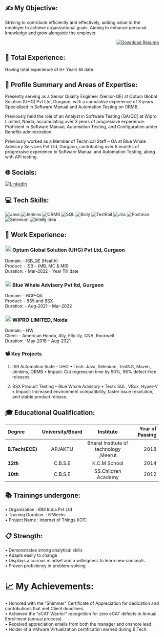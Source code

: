 ## ✍ My Objective:

Striving to contribute efficiently and effectively, adding value to the employer to achieve organizational goals. Aiming to enhance personal knowledge and grow alongside the employer

<div style="text-align: right;"> 
  <a href="Krishna_Kumar_Senior_QA_Engineer.pdf" download>
    <img src="https://img.shields.io/badge/Download_Resume-CV-blue" alt="Download Resume">
  </a>
</div>



## 👜 Total Experience:
Having total experience of 6+ Years till date.

## 📖 Profile Summary and Areas of Expertise:

Presently serving as a Senior Quality Engineer (Senior-QE) at Optum Global Solution (UHG) Pvt Ltd, Gurgaon, with a cumulative experience of 3 years. Specialized in Software Manual and Automation Testing on ORMB.</br>

Previously held the role of an Analyst in Software Testing [QA/QC] at Wipro Limited, Noida, accumulating over 3 years of progressive experience. Proficient in Software Manual, Automation Testing, and Configuration under Benefits administration.</br>

Previously worked as a Member of Technical Staff – QA at Blue Whale Advisory Services Pvt Ltd, Gurgaon, contributing over 8 months of progressive experience in Software Manual and Automation Testing, along with API testing.


## 🌐 Socials:
[![LinkedIn](https://img.shields.io/badge/LinkedIn-%230077B5.svg?logo=linkedin&logoColor=white)](https://www.linkedin.com/in/krishna-kumar-34145912b) 

## 💻 Tech Skills:
![Java](https://img.shields.io/badge/java-%23ED8B00.svg?style=plastic&logo=openjdk&logoColor=white) ![Jenkins](https://img.shields.io/badge/jenkins-%232C5263.svg?style=plastic&logo=jenkins&logoColor=white) ![ORMB](https://img.shields.io/badge/ORMB-%23F24E1E.svg?style=plastic&logo=ORMB&logoColor=white) ![SQL](https://img.shields.io/badge/SQL-%234ea94b.svg?style=plastic&logo=MySQL&logoColor=white) ![Rally](https://img.shields.io/badge/Rally-%23F24E1E.svg?style=plastic&logo=Rally&logoColor=white) ![TestRail](https://img.shields.io/badge/TestRail-%234ea94b.svg?style=plastic&logo=TestRail&logoColor=white) ![Jira](https://img.shields.io/badge/jira-%230A0FFF.svg?style=plastic&logo=jira&logoColor=white) ![Postman](https://img.shields.io/badge/Postman-FF6C37?style=plastic&logo=postman&logoColor=white) ![Selenium](https://img.shields.io/badge/Selenium-43B02A?logo=Selenium&logoColor=white) ![Intellij Idea](https://img.shields.io/badge/Intellij%20Idea-%23000000.svg?style=plastic&logo=intellij-idea&logoColor=white)

## 💼 Work Experience:

### <img src = "Optum.ico" width = 20 height =20>  Optum Global Solution (UHG) Pvt Ltd, Gurgaon

Domain: - ISB_QE (Health) </br>
Product: - ISB – (MB, MC & MR) </br>
Duration: - Mar-2022 - Year Till date

### <img src = "Bluestacks.ico" width = 20 height =20> Blue Whale Advisory Pvt ltd, Gurgaon

Domain: - BGP-QA </br>
Product: - BS5 and BSX </br>
Duration: - Aug-2021 – Mar-2022

### <img src = "Wipro.ico" width = 20 height =20> WIPRO LIMITED, Noida

Domain: - HW </br>
Client: - American Honda, Ally, Elly lily, CNA, Rockwell </br>
Duration: -May-2018 – Aug-2021

### 📽 Key Projects

1. ISB Automation Suite – UHG
  •	Tech: Java, Selenium, TestNG, Maven, Jenkins, ORMB
  •	Impact: Cut regression time by 50%, 98% defect-free releases

2. BSX Product Testing – Blue Whale Advisory
  •	Tech: SQL, VBox, Hyper-V
  •	Impact: Increased environment compatibility, faster issue resolution, and stable product release.


## 🎓 Educational Qualification:
|     Degree      |  University/Board |                Institute               | Year of Passing |
|:----------------|:-----------------:|:--------------------------------------:|---------------: |
| **B.Tech(ECE)** |      APJAKTU      | Bharat Institute of technology ,Meerut |2018             |
| **12th**        |      C.B.S.E      | K.C.M School                           |2014             |
| **10th**        |      C.B.S.E      | SS.Children Academy                    |2012             |

## 📚 Trainings undergone:
•	Organization         : IBM India Pvt.Ltd </br>
•	Training Duration.   : 6 Weeks </br>
•	Project Name         : Internet of Things (IOT)

## 📋 Strength:
•	Demonstrates strong analytical skills </br>
•	Adapts easily to change </br>
•	Displays a curious mindset and a willingness to learn new concepts </br>
•	Proven proficiency in problem-solving

# 📈 My Achievements:
•	Honored with the "Shimmer" Certificate of Appreciation for dedication and contributions that met Client deadlines. </br>
•	Achieved the "eCAT Warrior" recognition for zero eCAT defects in Annual Enrollment (annual process). </br>
•	Received appreciation emails from both the manager and onshore lead. </br>
•	Holder of a VMware Virtualization certification earned during B.Tech.
